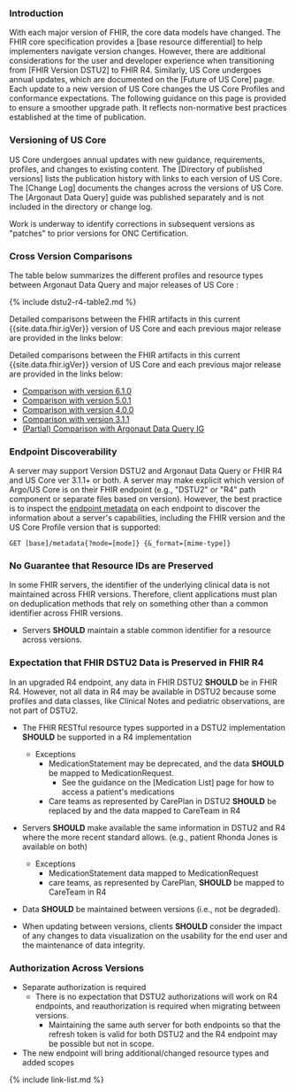 
### Introduction

With each major version of FHIR, the core data models have changed.  The FHIR core specification provides a [base resource differential] to help implementers navigate version changes.  However, there are additional considerations for the user and developer experience when transitioning from [FHIR Version DSTU2] to FHIR R4.   Similarly, US Core undergoes annual updates, which are documented on the [Future of US Core] page. Each update to a new version of US Core changes the US Core Profiles and conformance expectations. The following guidance on this page is provided to ensure a smoother upgrade path. It reflects non-normative best practices established at the time of publication.

### Versioning of US Core

US Core undergoes annual updates with new guidance, requirements, profiles, and changes to existing content. The [Directory of published versions] lists the publication history with links to each version of US Core.  The [Change Log] documents the changes across the versions of US Core. The [Argonaut Data Query] guide was published separately and is not included in the directory or change log.

Work is underway to identify corrections in subsequent versions as "patches" to prior versions for ONC Certification.

### Cross Version Comparisons

The table below summarizes the different profiles and resource types between Argonaut Data Query and major releases of US Core :

{% include dstu2-r4-table2.md %}

Detailed comparisons between the FHIR artifacts in this current {{site.data.fhir.igVer}} version of US Core and each previous major release are provided in the links below:

Detailed comparisons between the FHIR artifacts in this current {{site.data.fhir.igVer}} version of US Core and each previous major release are provided in the links below:

- [Comparison with version 6.1.0](comparison-v6.1.0/index.html)
- [Comparison with version 5.0.1](comparison-v5.0.1/index.html)
- [Comparison with version 4.0.0](comparison-v4.0.0/index.html)
- [Comparison with version 3.1.1](comparison-v3.1.1/index.html)
- [(Partial) Comparison with Argonaut Data Query IG](comparison-argo/index.html)   <!--  using the FHIR validator to compare and the script /Users/ehaas/Documents/Python/Jupyter/MyNotebooks/Validator_Tools/IG-Profile_Comparer.ipynb with the source file input/images-source/ArgoDQ-USCore-ProfileMap.csv. See the script file for instructions -->

### Endpoint Discoverability

A server may support Version DSTU2 and Argonaut Data Query or FHIR R4 and US Core ver 3.1.1+ or both. A server may make explicit which version of Argo/US Core is on their FHIR endpoint (e.g., "DSTU2" or "R4" path component or separate files based on version). However, the best practice is to inspect the [endpoint metadata](http://hl7.org/fhir/R4/http.html) on each endpoint to discover the information about a server's capabilities, including the FHIR version and the US Core Profile version that is supported:

`GET [base]/metadata{?mode=[mode]} {&_format=[mime-type]}`

### No Guarantee that Resource IDs are Preserved

In some FHIR servers, the identifier of the underlying clinical data is not maintained across FHIR versions. Therefore, client applications must plan on deduplication methods that rely on something other than a common identifier across FHIR versions.

* Servers **SHOULD** maintain a stable common identifier for a resource across versions.

### Expectation that FHIR DSTU2 Data is Preserved in FHIR R4

In an upgraded R4 endpoint, any data in FHIR DSTU2 **SHOULD** be in FHIR R4. However, not all data in R4 may be available in DSTU2 because some profiles and data classes, like Clinical Notes and pediatric observations, are not part of DSTU2.

* The FHIR RESTful resource types supported in a DSTU2 implementation **SHOULD** be supported in a R4 implementation
  - Exceptions
    - MedicationStatement may be deprecated, and the data **SHOULD** be mapped to MedicationRequest.  
       - See the guidance on the [Medication List] page for how to access a patient's medications
    - Care teams as represented by CarePlan in DSTU2 **SHOULD** be replaced by and the data mapped to CareTeam in R4

* Servers **SHOULD** make available the same information in DSTU2 and R4 where the more recent standard allows.  (e.g., patient Rhonda Jones is available on both)
  - Exceptions
    - MedicationStatement data mapped to MedicationRequest
    - care teams, as represented by CarePlan, **SHOULD** be mapped to CareTeam in R4
* Data **SHOULD** be maintained between versions (i.e., not be degraded).
* When updating between versions, clients **SHOULD** consider the impact of any changes to data visualization on the usability for the end user and the maintenance of data integrity.


### Authorization Across Versions

- Separate authorization is required
   - There is no expectation that DSTU2 authorizations will work on R4 endpoints, and reauthorization is required when migrating between versions.
      - Maintaining the same auth server for both endpoints so that the refresh token is valid for both DSTU2 and the R4 endpoint may be possible but not in scope.
- The new endpoint will bring additional/changed resource types and added scopes

{% include link-list.md %}